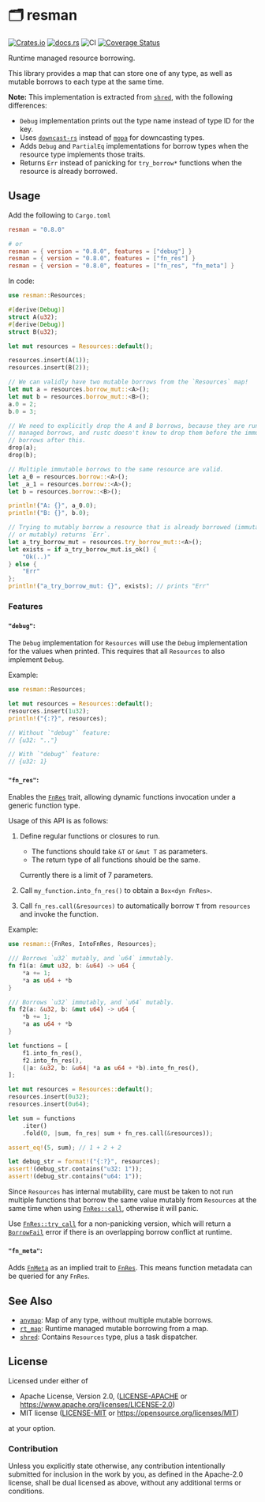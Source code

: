 # 🗂️ resman

[![Crates.io](https://img.shields.io/crates/v/resman.svg)](https://crates.io/crates/resman)
[![docs.rs](https://img.shields.io/docsrs/resman)](https://docs.rs/resman)
![CI](https://github.com/azriel91/resman/workflows/CI/badge.svg)
[![Coverage Status](https://codecov.io/gh/azriel91/resman/branch/main/graph/badge.svg)](https://codecov.io/gh/azriel91/resman)

Runtime managed resource borrowing.

This library provides a map that can store one of any type, as well as
mutable borrows to each type at the same time.

**Note:** This implementation is extracted from [`shred`], with the
following differences:

* `Debug` implementation prints out the type name instead of type ID for the
  key.
* Uses [`downcast-rs`] instead of [`mopa`] for downcasting types.
* Adds `Debug` and `PartialEq` implementations for borrow types when the
  resource type implements those traits.
* Returns `Err` instead of panicking for `try_borrow*` functions when the
  resource is already borrowed.

## Usage

Add the following to `Cargo.toml`

```toml
resman = "0.8.0"

# or
resman = { version = "0.8.0", features = ["debug"] }
resman = { version = "0.8.0", features = ["fn_res"] }
resman = { version = "0.8.0", features = ["fn_res", "fn_meta"] }
```

In code:

```rust
use resman::Resources;

#[derive(Debug)]
struct A(u32);
#[derive(Debug)]
struct B(u32);

let mut resources = Resources::default();

resources.insert(A(1));
resources.insert(B(2));

// We can validly have two mutable borrows from the `Resources` map!
let mut a = resources.borrow_mut::<A>();
let mut b = resources.borrow_mut::<B>();
a.0 = 2;
b.0 = 3;

// We need to explicitly drop the A and B borrows, because they are runtime
// managed borrows, and rustc doesn't know to drop them before the immutable
// borrows after this.
drop(a);
drop(b);

// Multiple immutable borrows to the same resource are valid.
let a_0 = resources.borrow::<A>();
let _a_1 = resources.borrow::<A>();
let b = resources.borrow::<B>();

println!("A: {}", a_0.0);
println!("B: {}", b.0);

// Trying to mutably borrow a resource that is already borrowed (immutably
// or mutably) returns `Err`.
let a_try_borrow_mut = resources.try_borrow_mut::<A>();
let exists = if a_try_borrow_mut.is_ok() {
    "Ok(..)"
} else {
    "Err"
};
println!("a_try_borrow_mut: {}", exists); // prints "Err"
```

### Features

#### `"debug"`:

The `Debug` implementation for `Resources` will use the `Debug`
implementation for the values when printed. This requires that all
`Resources` to also implement `Debug`.

Example:

```rust
use resman::Resources;

let mut resources = Resources::default();
resources.insert(1u32);
println!("{:?}", resources);

// Without `"debug"` feature:
// {u32: ".."}

// With `"debug"` feature:
// {u32: 1}
```

#### `"fn_res"`:

Enables the [`FnRes`] trait, allowing dynamic functions invocation under a
generic function type.

Usage of this API is as follows:

1. Define regular functions or closures to run.

    - The functions should take `&T` or `&mut T` as parameters.
    - The return type of all functions should be the same.

    Currently there is a limit of 7 parameters.

2. Call `my_function.into_fn_res()` to obtain a `Box<dyn FnRes>`.
3. Call `fn_res.call(&resources)` to automatically borrow `T` from
   `resources` and invoke the function.

Example:

```rust
use resman::{FnRes, IntoFnRes, Resources};

/// Borrows `u32` mutably, and `u64` immutably.
fn f1(a: &mut u32, b: &u64) -> u64 {
    *a += 1;
    *a as u64 + *b
}

/// Borrows `u32` immutably, and `u64` mutably.
fn f2(a: &u32, b: &mut u64) -> u64 {
    *b += 1;
    *a as u64 + *b
}

let functions = [
    f1.into_fn_res(),
    f2.into_fn_res(),
    (|a: &u32, b: &u64| *a as u64 + *b).into_fn_res(),
];

let mut resources = Resources::default();
resources.insert(0u32);
resources.insert(0u64);

let sum = functions
    .iter()
    .fold(0, |sum, fn_res| sum + fn_res.call(&resources));

assert_eq!(5, sum); // 1 + 2 + 2

let debug_str = format!("{:?}", resources);
assert!(debug_str.contains("u32: 1"));
assert!(debug_str.contains("u64: 1"));
```

Since `Resources` has internal mutability, care must be taken to not run
multiple functions that borrow the same value mutably from `Resources` at
the same time when using [`FnRes::call`], otherwise it will panic.

Use [`FnRes::try_call`] for a non-panicking version, which will return a
[`BorrowFail`] error if there is an overlapping borrow conflict at runtime.

#### `"fn_meta"`:

Adds [`FnMeta`] as an implied trait to [`FnRes`]. This means function metadata can be queried for any `FnRes`.


## See Also

* [`anymap`]: Map of any type, without multiple mutable borrows.
* [`rt_map`]: Runtime managed mutable borrowing from a map.
* [`shred`]: Contains `Resources` type, plus a task dispatcher.

[`anymap`]: https://github.com/chris-morgan/anymap
[`downcast-rs`]: https://github.com/marcianx/downcast-rs
[`mopa`]: https://github.com/chris-morgan/mopa
[`rt_map`]: https://github.com/azriel91/rt_map
[`shred`]: https://github.com/amethyst/shred

## License

Licensed under either of

* Apache License, Version 2.0, ([LICENSE-APACHE] or <https://www.apache.org/licenses/LICENSE-2.0>)
* MIT license ([LICENSE-MIT] or <https://opensource.org/licenses/MIT>)

at your option.

### Contribution

Unless you explicitly state otherwise, any contribution intentionally submitted for inclusion in the work by you, as defined in the Apache-2.0 license, shall be dual licensed as above, without any additional terms or conditions.

[LICENSE-APACHE]: LICENSE-APACHE
[LICENSE-MIT]: LICENSE-MIT

[`BorrowFail`]: https://docs.rs/resman/latest/resman/enum.BorrowFail.html
[`FnMeta`]: https://docs.rs/fn_meta/latest/fn_meta/trait.FnMeta.html
[`FnRes`]: https://docs.rs/resman/latest/resman/trait.FnRes.html
[`FnRes::call`]: https://docs.rs/resman/latest/resman/trait.FnRes.html#tymethod.call
[`FnRes::try_call`]: https://docs.rs/resman/latest/resman/trait.FnRes.html#tymethod.try_call